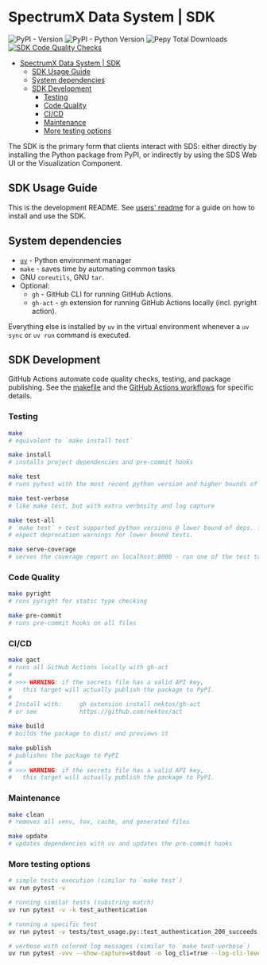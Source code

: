 # SpectrumX Data System | SDK

![PyPI - Version](https://img.shields.io/pypi/v/spectrumx)
![PyPI - Python Version](https://img.shields.io/pypi/pyversions/spectrumx)
![Pepy Total Downloads](https://img.shields.io/pepy/dt/spectrumx)
[![SDK Code Quality Checks](https://github.com/spectrumx/sds-code/actions/workflows/sdk-checks.yaml/badge.svg)](https://github.com/spectrumx/sds-code/actions/workflows/sdk-checks.yaml)

+ [SpectrumX Data System | SDK](#spectrumx-data-system--sdk)
    + [SDK Usage Guide](#sdk-usage-guide)
    + [System dependencies](#system-dependencies)
    + [SDK Development](#sdk-development)
        + [Testing](#testing)
        + [Code Quality](#code-quality)
        + [CI/CD](#cicd)
        + [Maintenance](#maintenance)
        + [More testing options](#more-testing-options)

The SDK is the primary form that clients interact with SDS: either directly by installing the Python package from PyPI, or indirectly by using the SDS Web UI or the Visualization Component.

## SDK Usage Guide

This is the development README. See [users' readme](./docs/README.md) for a guide on how to install and use the SDK.

## System dependencies

+ [`uv`](https://docs.astral.sh/uv/getting-started/installation/) - Python environment manager
+ `make` - saves time by automating common tasks
+ GNU `coreutils`, GNU `tar`.
+ Optional:
    + `gh` - GitHub CLI for running GitHub Actions.
    + `gh-act` - `gh` extension for running GitHub Actions locally (incl. pyright action).

Everything else is installed by `uv` in the virtual environment whenever a `uv sync` or `uv run` command is executed.

## SDK Development

GitHub Actions automate code quality checks, testing, and package publishing. See the [makefile](./makefile) and the [GitHub Actions workflows](../.github/workflows/) for specific details.

### Testing

```bash
make
# equivalent to `make install test`

make install
# installs project dependencies and pre-commit hooks

make test
# runs pytest with the most recent python version and higher bounds of dependencies

make test-verbose
# like make test, but with extra verbosity and log capture

make test-all
# `make test` + test supported python versions @ lower bound of deps. for compatibility
# expect deprecation warnings for lower bound tests.

make serve-coverage
# serves the coverage report on localhost:8000 - run one of the test targets first
```

### Code Quality

```bash
make pyright
# runs pyright for static type checking

make pre-commit
# runs pre-commit hooks on all files
```

### CI/CD

```bash
make gact
# runs all GitHub Actions locally with gh-act
#
# >>> WARNING: if the secrets file has a valid API key,
#   this target will actually publish the package to PyPI.
#
# Install with:     gh extension install nektos/gh-act
# or see            https://github.com/nektos/act

make build
# builds the package to dist/ and previews it

make publish
# publishes the package to PyPI
#
# >>> WARNING: if the secrets file has a valid API key,
#   this target will actually publish the package to PyPI.
```

### Maintenance

```bash
make clean
# removes all venv, tox, cache, and generated files

make update
# updates dependencies with uv and updates the pre-commit hooks
```

### More testing options

```bash
# simple tests execution (similar to `make test`)
uv run pytest -v

# running similar tests (substring match)
uv run pytest -v -k test_authentication

# running a specific test
uv run pytest -v tests/test_usage.py::test_authentication_200_succeeds

# verbose with colored log messages (similar to `make test-verbose`)
uv run pytest -vvv --show-capture=stdout -o log_cli=true --log-cli-level=DEBUG --capture=no
```
